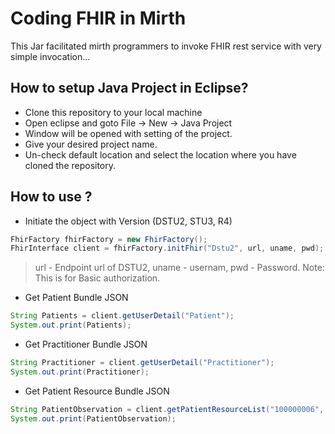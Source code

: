 # Coding FHIR in Mirth

This Jar facilitated mirth programmers to invoke FHIR rest service with very simple invocation...

## How to setup Java Project in Eclipse?
* Clone this repository to your local machine
* Open eclipse and goto File -> New -> Java Project
* Window will be opened with setting of the project.
* Give your desired project name.
* Un-check default location and select the location where you have cloned the repository.

## How to use ?

* Initiate the object with Version (DSTU2, STU3, R4)
```java
FhirFactory fhirFactory = new FhirFactory();
FhirInterface client = fhirFactory.initFhir("Dstu2", url, uname, pwd);
```
> url - Endpoint url of DSTU2, uname - usernam, pwd - Password.
Note: This is for Basic authorization.

* Get Patient Bundle JSON
```java
String Patients = client.getUserDetail("Patient");
System.out.print(Patients);
```
* Get Practitioner Bundle JSON
```java
String Practitioner = client.getUserDetail("Practitioner");
System.out.print(Practitioner);
```
* Get Patient Resource Bundle JSON
```java
String PatientObservation = client.getPatientResourceList("100000006", "Observation");
System.out.print(PatientObservation);
```